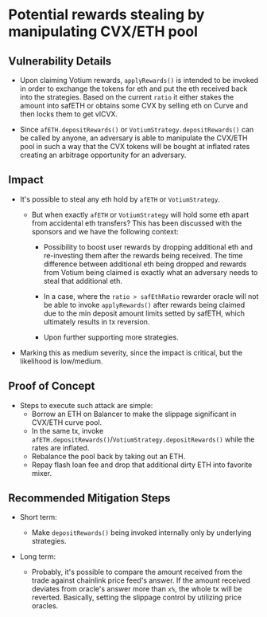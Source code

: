 # Potential rewards stealing by manipulating CVX/ETH pool

## Vulnerability Details
* Upon claiming Votium rewards, `applyRewards()` is intended to be invoked in order to exchange the tokens for eth and put the eth received back into the strategies. Based on the current `ratio` it either stakes the amount into safETH or obtains some CVX by selling eth on Curve and then locks them to get vlCVX. 

* Since `afETH.depositRewards()` or `VotiumStrategy.depositRewards()` can be called by anyone, an adversary is able to manipulate the CVX/ETH pool in such a way that the CVX tokens will be bought at inflated rates creating an arbitrage opportunity for an adversary. 

## Impact
* It's possible to steal any eth hold by `afETH` or `VotiumStrategy`. 
  * But when exactly `afETH` or `VotiumStrategy` will hold some eth apart from accidental eth transfers? This has been discussed with the sponsors and we have the following context: 
  
    * Possibility to boost user rewards by dropping additional eth and re-investing them after the rewards being received. The time difference between additional eth being dropped and rewards from Votium being claimed is exactly what an adversary needs to steal that additional eth.
  
    * In a case, where the `ratio > safEthRatio` rewarder oracle will not be able to invoke `applyRewards()` after rewards being claimed due to the min deposit amount limits setted by safETH, which ultimately results in tx reversion. 

    * Upon further supporting more strategies. 
  
* Marking this as medium severity, since the impact is critical, but the likelihood is low/medium.
## Proof of Concept
  * Steps to execute such attack are simple:
    * Borrow an ETH on Balancer to make the slippage significant in CVX/ETH curve pool.
    * In the same tx, invoke `afETH.depositRewards()`/`VotiumStrategy.depositRewards()` while the rates are inflated.
    * Rebalance the pool back by taking out an ETH.
    * Repay flash loan fee and drop that additional dirty ETH into favorite mixer.

## Recommended Mitigation Steps
- Short term: 
    - Make `depositRewards()` being invoked internally only by underlying strategies.
  
- Long term:
  - Probably, it's possible to compare the amount received from the trade against chainlink price feed's answer. If the amount received deviates from oracle's answer more than `x%`, the whole tx will be reverted. Basically, setting the slippage control by utilizing price oracles.